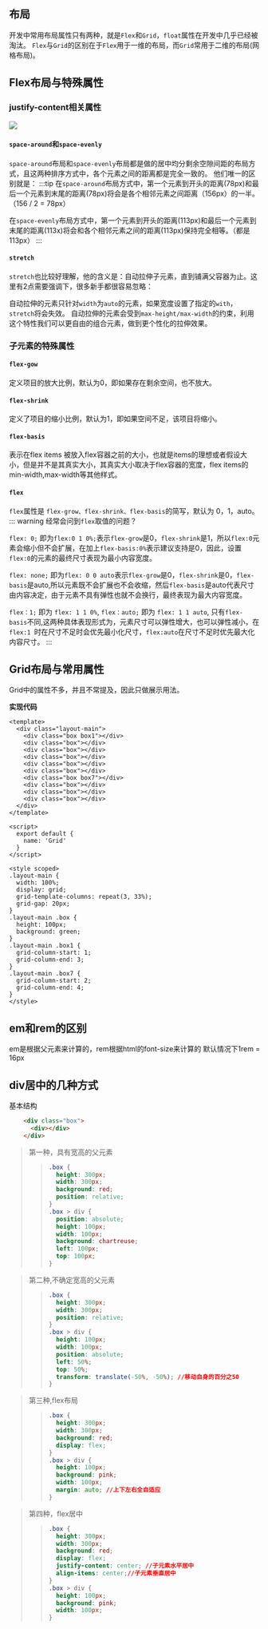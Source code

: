 ## 布局
开发中常用布局属性只有两种，就是`Flex`和`Grid`，`float`属性在开发中几乎已经被淘汰。
`Flex`与`Grid`的区别在于`Flex`用于一维的布局，而`Grid`常用于二维的布局(网格布局)。
## Flex布局与特殊属性

### justify-content相关属性
![](https://p9-juejin.byteimg.com/tos-cn-i-k3u1fbpfcp/cd5174e622b34fa692547d691faa592d~tplv-k3u1fbpfcp-zoom-crop-mark:3024:3024:3024:1702.awebp?)
#### `space-around`和`space-evenly`
`space-around`布局和`space-evenly`布局都是做的居中均分剩余空隙间距的布局方式，且这两种排序方式中，各个元素之间的距离都是完全一致的。
他们唯一的区别就是：
:::tip
在`space-around`布局方式中，第一个元素到开头的距离(78px)和最后一个元素到末尾的距离(78px)将会是各个相邻元素之间距离（156px）的一半。（156 / 2 = 78px）

在`space-evenly`布局方式中，第一个元素到开头的距离(113px)和最后一个元素到末尾的距离(113x)将会和各个相邻元素之间的距离(113px)保持完全相等。（都是113px）
:::
#### `stretch`
`stretch`也比较好理解，他的含义是：自动拉伸子元素，直到铺满父容器为止。这里有2点需要强调下，很多新手都很容易忽略：

自动拉伸的元素只针对`width`为`auto`的元素，如果宽度设置了指定的`with`，`stretch`将会失效。
自动拉伸的元素会受到`max-height/max-width`的约束，利用这个特性我们可以更自由的组合元素，做到更个性化的拉伸效果。
### 子元素的特殊属性

#### `flex-gow`
定义项目的放大比例，默认为0，即如果存在剩余空间，也不放大。

#### `flex-shrink`
定义了项目的缩小比例，默认为1，即如果空间不足，该项目将缩小。

#### `flex-basis`
表示在flex items 被放入flex容器之前的大小，也就是items的理想或者假设大小，但是并不是其真实大小，其真实大小取决于flex容器的宽度，flex items的min-width,max-width等其他样式。

#### `flex`
`flex`属性是 `flex-grow、flex-shrink、flex-basis`的简写，默认为 0，1，auto。
::: warning
经常会问到`flex`取值的问题？

`flex: 0;` 即为`flex:0 1 0%;`表示`flex-grow`是0，`flex-shrink`是1，所以`flex:0`元素会缩小但不会扩展，在加上`flex-basis:0%`表示建议支持是0，因此，设置`flex:0`的元素的最终尺寸表现为最小内容宽度。

`flex: none;` 即为`flex: 0 0 auto`表示`flex-grow`是0，`flex-shrink`是0，`flex-basis`是auto,所以元素既不会扩展也不会收缩，然后`flex-basis`是auto代表尺寸由内容决定，由于元素不具有弹性也就不会换行，最终表现为最大内容宽度。

`flex：1;` 即为 `flex: 1 1 0%`, `flex：auto;` 即为 `flex: 1 1 auto`, 只有`flex-basis`不同,这两种具体表现形式为，元素尺寸可以弹性增大，也可以弹性减小，在`flex:1 `时在尺寸不足时会优先最小化尺寸，`flex:auto`在尺寸不足时优先最大化内容尺寸。
:::
## Grid布局与常用属性
Grid中的属性不多，并且不常提及，因此只做展示用法。

<Grid />

**实现代码**
```vue
<template>
  <div class="layout-main">
    <div class="box box1"></div>
    <div class="box"></div>
    <div class="box"></div>
    <div class="box"></div>
    <div class="box"></div>
    <div class="box"></div>
    <div class="box box7"></div>
    <div class="box"></div>
    <div class="box"></div>
    <div class="box"></div>
  </div>
</template>

<script>
  export default {
    name: 'Grid'
  }
</script>

<style scoped>
.layout-main {
  width: 100%;
  display: grid;
  grid-template-columns: repeat(3, 33%);
  grid-gap: 20px;
}
.layout-main .box {
  height: 100px;
  background: green;
}
.layout-main .box1 {
  grid-column-start: 1;
  grid-column-end: 3;
}
.layout-main .box7 {
  grid-column-start: 2;
  grid-column-end: 4;
}
</style>
```

## em和rem的区别

em是根据父元素来计算的，rem根据html的font-size来计算的 默认情况下1rem = 16px

## div居中的几种方式

基本结构

```html
    <div class="box">
      <div></div>
    </div>
```

> 第一种，具有宽高的父元素
>
> >```css
> >.box {
> >   height: 300px;
> >   width: 300px;
> >   background: red;
> >   position: relative;
> > }
> > .box > div {
> >   position: absolute;
> >   height: 100px;
> >   width: 100px;
> >   background: chartreuse;
> >   left: 100px;
> >   top: 100px;
> > }
> >```
> >
> >



> 第二种,不确定宽高的父元素
>
> >```css
> > .box {
> >   height: 300px;
> >   width: 300px;
> >   position: relative;
> > }
> > .box > div {
> >   height: 100px;
> >   width: 100px;
> >   position: absolute;
> >   left: 50%;
> >   top: 50%;
> >   transform: translate(-50%, -50%); //移动自身的百分之50
> > }
> >```
> >
> >



> 第三种,flex布局
>
> >```css
> > .box {
> >   height: 300px;
> >   width: 300px;
> >   background: red;
> >   display: flex;
> > }
> > .box > div {
> >   height: 100px;
> >   background: pink;
> >   width: 100px;
> >   margin: auto; //上下左右全自适应
> > }
> >```
> >
> >



> 第四种，flex居中
>
> >```css
> > .box {
> >   height: 300px;
> >   width: 300px;
> >   background: red;
> >   display: flex;
> >   justify-content: center; //子元素水平居中
> >   align-items: center;//子元素垂直居中
> > }
> > .box > div {
> >   height: 100px;
> >   background: pink;
> >   width: 100px;
> > }
> >```